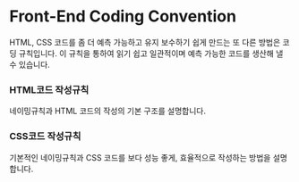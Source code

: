 # Front-End Coding Convention

HTML, CSS 코드를 좀 더 예측 가능하고 유지 보수하기 쉽게 만드는 또 다른 방법은 코딩 규칙입니다. 이 규칙을 통하여 읽기 쉽고 일관적이며 예측 가능한 코드를 생산해 낼 수 있습니다.

### HTML코드 작성규칙

네이밍규칙과 HTML 코드의 작성의 기본 구조를 설명합니다.

### CSS코드 작성규칙

기본적인 네이밍규칙과 CSS 코드를 보다 성능 좋게, 효율적으로 작성하는 방법을 설명합니다.

